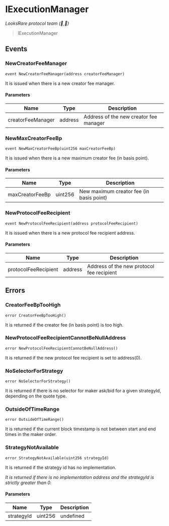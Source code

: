 # IExecutionManager

_LooksRare protocol team (👀,💎)_

> IExecutionManager

## Events

### NewCreatorFeeManager

```solidity
event NewCreatorFeeManager(address creatorFeeManager)
```

It is issued when there is a new creator fee manager.

#### Parameters

| Name              | Type    | Description                            |
| ----------------- | ------- | -------------------------------------- |
| creatorFeeManager | address | Address of the new creator fee manager |

### NewMaxCreatorFeeBp

```solidity
event NewMaxCreatorFeeBp(uint256 maxCreatorFeeBp)
```

It is issued when there is a new maximum creator fee (in basis point).

#### Parameters

| Name            | Type    | Description                              |
| --------------- | ------- | ---------------------------------------- |
| maxCreatorFeeBp | uint256 | New maximum creator fee (in basis point) |

### NewProtocolFeeRecipient

```solidity
event NewProtocolFeeRecipient(address protocolFeeRecipient)
```

It is issued when there is a new protocol fee recipient address.

#### Parameters

| Name                 | Type    | Description                               |
| -------------------- | ------- | ----------------------------------------- |
| protocolFeeRecipient | address | Address of the new protocol fee recipient |

## Errors

### CreatorFeeBpTooHigh

```solidity
error CreatorFeeBpTooHigh()
```

It is returned if the creator fee (in basis point) is too high.

### NewProtocolFeeRecipientCannotBeNullAddress

```solidity
error NewProtocolFeeRecipientCannotBeNullAddress()
```

It is returned if the new protocol fee recipient is set to address(0).

### NoSelectorForStrategy

```solidity
error NoSelectorForStrategy()
```

It is returned if there is no selector for maker ask/bid for a given strategyId, depending on the quote type.

### OutsideOfTimeRange

```solidity
error OutsideOfTimeRange()
```

It is returned if the current block timestamp is not between start and end times in the maker order.

### StrategyNotAvailable

```solidity
error StrategyNotAvailable(uint256 strategyId)
```

It is returned if the strategy id has no implementation.

_It is returned if there is no implementation address and the strategyId is strictly greater than 0._

#### Parameters

| Name       | Type    | Description |
| ---------- | ------- | ----------- |
| strategyId | uint256 | undefined   |
